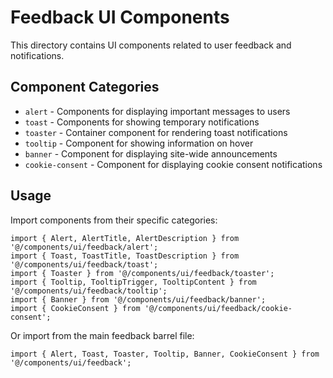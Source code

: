 # Feedback UI Components

This directory contains UI components related to user feedback and notifications.

## Component Categories

- `alert` - Components for displaying important messages to users
- `toast` - Components for showing temporary notifications
- `toaster` - Container component for rendering toast notifications
- `tooltip` - Component for showing information on hover
- `banner` - Component for displaying site-wide announcements
- `cookie-consent` - Component for displaying cookie consent notifications

## Usage

Import components from their specific categories:

```tsx
import { Alert, AlertTitle, AlertDescription } from '@/components/ui/feedback/alert';
import { Toast, ToastTitle, ToastDescription } from '@/components/ui/feedback/toast';
import { Toaster } from '@/components/ui/feedback/toaster';
import { Tooltip, TooltipTrigger, TooltipContent } from '@/components/ui/feedback/tooltip';
import { Banner } from '@/components/ui/feedback/banner';
import { CookieConsent } from '@/components/ui/feedback/cookie-consent';
```

Or import from the main feedback barrel file:

```tsx
import { Alert, Toast, Toaster, Tooltip, Banner, CookieConsent } from '@/components/ui/feedback';
```